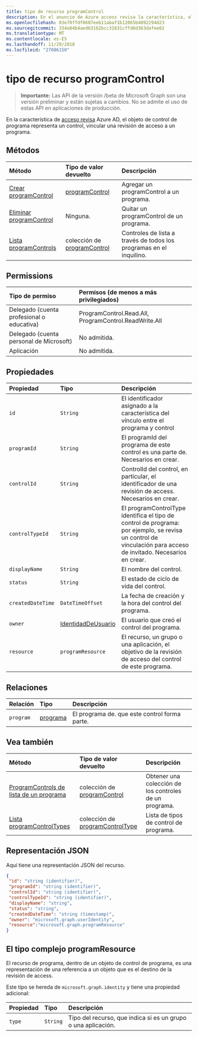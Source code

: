 ```yaml
---
title: tipo de recurso programControl
description: En el anuncio de Azure access revisa la característica, el objeto de control de programa representa un control, vincular una revisión de acceso a un programa.
ms.openlocfilehash: 03e70ffdf0607eeb11abaf1b12065b4092294d23
ms.sourcegitcommit: 334e84b4aed63162bcc31831cffd6d363dafee02
ms.translationtype: MT
ms.contentlocale: es-ES
ms.lasthandoff: 11/29/2018
ms.locfileid: "27086150"
---
```

# <a name="programcontrol-resource-type"></a>tipo de recurso programControl

> **Importante:** Las API de la versión /beta de Microsoft Graph son una versión preliminar y están sujetas a cambios. No se admite el uso de estas API en aplicaciones de producción.

En la característica de [acceso revisa](accessreviews-root.md) Azure AD, el objeto de control de programa representa un control, vincular una revisión de acceso a un programa.


## <a name="methods"></a>Métodos

| Método           | Tipo de valor devuelto    |Descripción|
|:---------------|:--------|:----------|
|[Crear programControl](../api/programcontrol-create.md) |     [programControl](programcontrol.md) |   Agregar un programControl a un programa.|
|[Eliminar programControl](../api/programcontrol-delete.md) |     Ninguna.   |   Quitar un programControl de un programa.|
|[Lista programControls](../api/programcontrol-list.md) | colección de [programControl](programcontrol.md)| Controles de lista a través de todos los programas en el inquilino.|

## <a name="permissions"></a>Permissions

|Tipo de permiso                        | Permisos (de menos a más privilegiados)              |
|:--------------------------------------|:---------------------------------------------------------|
|Delegado (cuenta profesional o educativa)     | ProgramControl.Read.All, ProgramControl.ReadWrite.All |
|Delegado (cuenta personal de Microsoft) | No admitida. |
|Aplicación                            | No admitida. |

## <a name="properties"></a>Propiedades
| Propiedad     | Tipo   |Descripción|
|:---------------|:--------|:----------|
| `id`                     |`String`                | El identificador asignado a la característica del vínculo entre el programa y control                                      |
| `programId`              |`String`                | El programId del programa de este control es una parte de. Necesarios en crear.                            |
| `controlId`              |`String`                | ControlId del control, en particular, el identificador de una revisión de access. Necesarios en crear.                                                |
| `controlTypeId`          |`String`                | El programControlType identifica el tipo de control de programa: por ejemplo, se revisa un control de vinculación para acceso de invitado. Necesarios en crear. |
| `displayName`            |`String`                | El nombre del control.                                                             |
| `status`                 |`String`                | El estado de ciclo de vida del control.                                                 |
| `createdDateTime`        |`DateTimeOffset`        | La fecha de creación y la hora del control del programa.                                        |
| `owner`                  |[IdentidadDeUsuario](useridentity.md)   | El usuario que creó el control del programa.                                               |
| `resource`               |`programResource`       | El recurso, un grupo o una aplicación, el objetivo de la revisión de acceso del control de este programa.                   |

## <a name="relationships"></a>Relaciones
| Relación | Tipo   |Descripción|
|:---------------|:--------|:----------|
| `program`                |[programa](program.md)               | El programa de. que este control forma parte.                                                |

## <a name="see-also"></a>Vea también

| Método           | Tipo de valor devuelto    |Descripción|
|:---------------|:--------|:----------|
|[ProgramControls de lista de un programa](../api/program-listcontrols.md) |      colección de [programControl](programcontrol.md)| Obtener una colección de los controles de un programa.|
|[Lista programControlTypes](../api/programcontroltype-list.md) | colección de [programControlType](programcontroltype.md)| Lista de tipos de control de programa. |

## <a name="json-representation"></a>Representación JSON

Aquí tiene una representación JSON del recurso.

<!-- {
  "blockType": "resource",
  "optionalProperties": [

  ],
  "@odata.type": "microsoft.graph.programControl"
}-->

```json
{
 "id": "string (identifier)",
 "programId": "string (identifier)",
 "controlId": "string (identifier)",
 "controlTypeId": "string (identifier)",
 "displayName": "string",
 "status": "string",
 "createdDateTime": "string (timestamp)",
 "owner": "microsoft.graph.userIdentity",
 "resource":"microsoft.graph.programResource"
}

```

## <a name="the-programresource-complex-type"></a>El tipo complejo programResource

El recurso de programa, dentro de un objeto de control de programa, es una representación de una referencia a un objeto que es el destino de la revisión de access.

Este tipo se hereda de `microsoft.graph.identity` y tiene una propiedad adicional:

| Propiedad     | Tipo   |Descripción|
|:---------------|:--------|:----------|
| `type`               |`String`  | Tipo del recurso, que indica si es un grupo o una aplicación. |     


<!-- {
  "type": "#page.annotation",
  "description": "programControl resource",
  "keywords": "",
  "section": "documentation",
  "tocPath": ""
}-->
